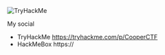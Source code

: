 <img src="https://tryhackme-badges.s3.amazonaws.com/B0rn2beR00T.png" alt="TryHackMe">

My social 
- TryHackMe https://tryhackme.com/p/CooperCTF
- HackMeBox https://
